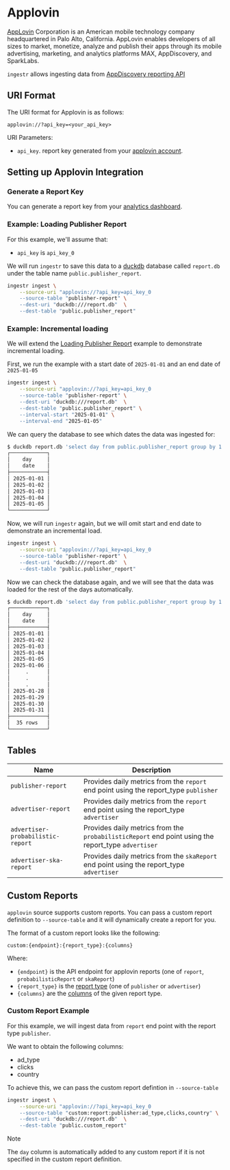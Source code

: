 # Applovin
[AppLovin](https://www.applovin.com/) Corporation is an American mobile technology company headquartered in Palo Alto, California. AppLovin enables developers of all sizes to market, monetize, analyze and publish their apps through its mobile advertising, marketing, and analytics platforms MAX, AppDiscovery, and SparkLabs.

`ingestr` allows ingesting data from [AppDiscovery reporting API](https://developers.applovin.com/en/app-discovery/api/reporting-api/)

## URI Format

The URI format for Applovin is as follows:
```
applovin://?api_key=<your_api_key>
```

URI Parameters:
* `api_key`. report key generated from your [applovin account](https://www.applovin.com/analytics#keys).

## Setting up Applovin Integration

### Generate a Report Key
You can generate a report key from your [analytics dashboard](https://www.applovin.com/analytics#keys).

### Example: Loading Publisher Report

For this example, we'll assume that:
* `api_key` is `api_key_0`

We will run `ingestr` to save this data to a [duckdb](https://duckdb.org/) database called `report.db` under the table name `public.publisher_report`.

```sh
ingestr ingest \
    --source-uri "applovin://?api_key=api_key_0
    --source-table "publisher-report" \
    --dest-uri "duckdb:///report.db"  \
    --dest-table "public.publisher_report" 
```

### Example: Incremental loading

We will extend the [Loading Publisher Report](#example-loading-publisher-report) example to demonstrate incremental loading.

First, we run the example with a start date of `2025-01-01` and an end date of `2025-01-05`

```sh
ingestr ingest \
    --source-uri "applovin://?api_key=api_key_0
    --source-table "publisher-report" \
    --dest-uri "duckdb:///report.db"  \
    --dest-table "public.publisher_report" \
    --interval-start "2025-01-01" \
    --interval-end "2025-01-05" 
```

We can query the database to see which dates the data was ingested for:

```sh
$ duckdb report.db 'select day from public.publisher_report group by 1'
┌────────────┐
│    day     │
│    date    │
├────────────┤
│ 2025-01-01 │
│ 2025-01-02 │
│ 2025-01-03 │
│ 2025-01-04 │
│ 2025-01-05 │
└────────────┘
```
Now, we will run `ingestr` again, but we will omit start and end date to demonstrate an incremental load.

```sh
ingestr ingest \
    --source-uri "applovin://?api_key=api_key_0
    --source-table "publisher-report" \
    --dest-uri "duckdb:///report.db"  \
    --dest-table "public.publisher_report" 
```

Now we can check the database again, and we will see that the data was loaded for the rest of the days automatically.
```sh
$ duckdb report.db 'select day from public.publisher_report group by 1'
┌────────────┐
│    day     │
│    date    │
├────────────┤
│ 2025-01-01 │
│ 2025-01-02 │
│ 2025-01-03 │
│ 2025-01-04 │
│ 2025-01-05 │
│ 2025-01-06 │
│     .      │
│     .      │
│     .      │
│ 2025-01-28 │
│ 2025-01-29 │
│ 2025-01-30 │
│ 2025-01-31 │
├────────────┤
│  35 rows   │
└────────────┘
```

## Tables

| Name | Description |
| --- | --- |
| `publisher-report` | Provides daily metrics from the `report` end point using the report_type `publisher` |
| `advertiser-report` | Provides daily metrics from the `report` end point using the report_type `advertiser`|
| `advertiser-probabilistic-report` | Provides daily metrics from the `probabilisticReport` end point using the report_type `advertiser` |
| `advertiser-ska-report` | Provides daily metrics from the `skaReport` end point using the report_type `advertiser` |

## Custom Reports

`applovin` source supports custom reports. You can pass a custom report definition to `--source-table` and it will dynamically create a report for you.

The format of a custom report looks like the following:
```
custom:{endpoint}:{report_type}:{columns}
```
Where:
* `{endpoint}` is the API endpoint for applovin reports (one of `report`, `probabilisticReport` or `skaReport`)
* `{report_type}` is the [report type](https://developers.applovin.com/en/app-discovery/api/reporting-api#required-parameters) (one of `publisher` or `advertiser`)
* `{columns}` are the [columns](https://developers.applovin.com/en/app-discovery/api/reporting-api#allowed-publisher-columns) of the given report type.


### Custom Report Example
For this example, we will ingest data from `report` end point with the report type `publisher`.

We want to obtain the following columns:
* ad_type
* clicks
* country

To achieve this, we can pass the custom report defintion in `--source-table`

```sh
ingestr ingest \
    --source-uri "applovin://?api_key=api_key_0
    --source-table "custom:report:publisher:ad_type,clicks,country" \
    --dest-uri "duckdb:///report.db"  \
    --dest-table "public.custom_report" 
```

> [!NOTE]
> The `day` column is automatically added to any custom report if it is not specified in the custom report definition.